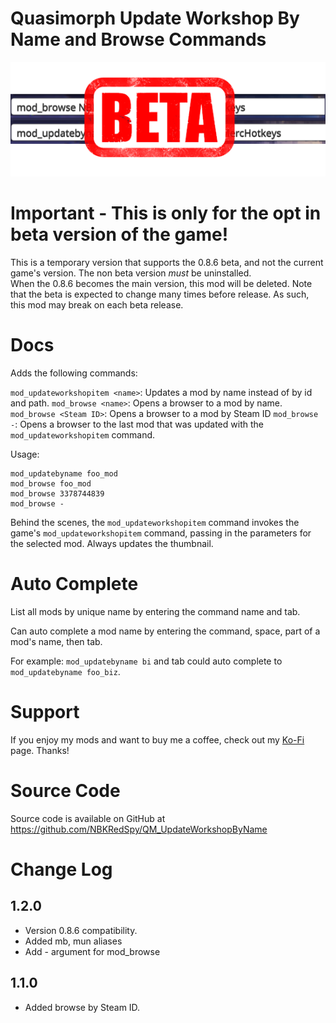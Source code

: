 # Quasimorph Update Workshop By Name and Browse Commands

![thumbnail icon](media/thumbnail.png)

# Important - This is only for the opt in beta version of the game!

This is a temporary version that supports the 0.8.6 beta, and not the current game's version.
The non beta version *must* be uninstalled.  
When the 0.8.6 becomes the main version, this mod will be deleted.
Note that the beta is expected to change many times before release.
As such, this mod may break on each beta release.

# Docs


Adds the following commands:

`mod_updateworkshopitem <name>`: Updates a mod by name instead of by id and path.
`mod_browse <name>`: Opens a browser to a mod by name.
`mod_browse <Steam ID>`: Opens a browser to a mod by Steam ID
`mod_browse -`: Opens a browser to the last mod that was updated with the `mod_updateworkshopitem` command.


Usage:

```
mod_updatebyname foo_mod
mod_browse foo_mod
mod_browse 3378744839
mod_browse -
```

Behind the scenes, the `mod_updateworkshopitem` command invokes the game's `mod_updateworkshopitem` command, passing in the parameters for the selected mod.
Always updates the thumbnail.

# Auto Complete
List all mods by unique name by entering the command name and tab.

Can auto complete a mod name by entering the command, space, part of a mod's name, then tab.

For example: `mod_updatebyname bi` and tab could auto complete to `mod_updatebyname foo_biz`.  

# Support
If you enjoy my mods and want to buy me a coffee, check out my [Ko-Fi](https://ko-fi.com/nbkredspy71915) page.
Thanks!

# Source Code
Source code is available on GitHub at https://github.com/NBKRedSpy/QM_UpdateWorkshopByName

# Change Log

## 1.2.0
* Version 0.8.6 compatibility.
* Added mb, mun aliases
* Add - argument for mod_browse

## 1.1.0
* Added browse by Steam ID.
